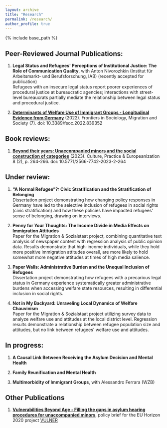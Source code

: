 ```yaml
---
layout: archive
title: "Research"
permalink: /research/
author_profile: true
---
```


{% include base_path %}

## Peer-Reviewed Journal Publications:

1.  **Legal Status and Refugees' Perceptions of Institutional Justice: The Role of Communication Quality**, with Anton Nivorozhkin (Institut für Arbeitsmarkt- und Berufsforschung, IAB) (recently accepted for publication)<br>
Refugees with an insecure legal status report poorer experiences of procedural justice at bureaucratic agencies; interactions with street-level bureaucrats partially mediate the relationship between legal status and procedural justice.

3. **[Determinants of Welfare Use of Immigrant Groups - Longitudinal Evidence from Germany](https://www.frontiersin.org/articles/10.3389/fsoc.2022.839352/full)** (2022). Frontiers in Sociology, Migration and Society (7). doi: 10.3389/fsoc.2022.839352 <br>

## Book reviews: 

1. **[Beyond their years: Unaccompanied minors and the social construction of categories](https://scholar.google.com/citations?view_op=view_citation&hl=en&user=VBPtJPMAAAAJ&citation_for_view=VBPtJPMAAAAJ:d1gkVwhDpl0C)** (2023). Culture, Practice & Europeanization 8 (2), p. 264-266. doi: 10.5771/2566-7742-2023-2-264 <br>

## Under review:

1. **“A Normal Refugee”?: Civic Stratification and the Stratification of Belonging**<br>
Dissertation project demonstrating how changing policy responses in Germany have led to the selective inclusion of refugees in social rights (civic stratification) and how these policies have impacted refugees' sense of belonging, drawing on interviews.

2. **Penny for Your Thoughts: The Income Divide in Media Effects on Immigration Attitudes**<br>
Paper for the Migration & Sozialstaat project, combining quantitative text analysis of newspaper content with regression analysis of public opinion data. Results demonstrate that high-income individuals, while they hold more positive immigration attitudes overall, are more likely to hold somewhat more negative attitudes at times of high media salience. 

3. **Paper Walls: Administrative Burden and the Unequal Inclusion of Refugees**<br>
Dissertation project demonstrating how refugees with a precarious legal status in Germany experience systematically greater administrative burdens when accessing welfare state resources, resulting in differential inclusion in social rights. 

4. **Not in My Backyard: Unraveling Local Dynamics of Welfare Chauvinism** <br>
Paper for the Migration & Sozialstaat project utilizing survey data to analyze welfare use and attitudes at the local district level. Regression results demonstrate a relationship between refugee population size and attitudes, but no link between refugees' welfare use and attitudes.

## In progress: 

1. **A Causal Link Between Receiving the Asylum Decision and Mental Health**
   
2. **Family Reunification and Mental Health**
   
3. **Multimorbidity of Immigrant Groups**, with Alessandro Ferrara (WZB)

## Other Publications 

1. **[Vulnerabilities Beyond Age - Filling the gaps in asylum hearing procedures for unaccompanied minors](https://population-europe.eu/files/documents/pb28_vulner_web_1.pdf)**, policy brief for the EU Horizon 2020 project [VULNER](https://www.vulner.eu/)
